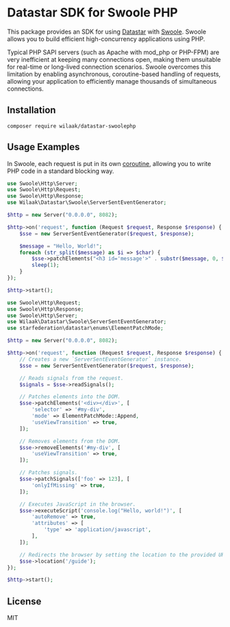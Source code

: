 # Datastar SDK for Swoole PHP

This package provides an SDK for using [Datastar](https://data-star.dev) with [Swoole](https://wiki.swoole.com/en/). Swoole allows you to build efficient high-concurrency applications using PHP.

Typical PHP SAPI servers (such as Apache with mod_php or PHP-FPM) are very inefficient at keeping many connections open, making them unsuitable for real-time or long-lived connection scenarios. Swoole overcomes this limitation by enabling asynchronous, coroutine-based handling of requests, allowing your application to efficiently manage thousands of simultaneous connections.

## Installation

    composer require wilaak/datastar-swoolephp

## Usage Examples

In Swoole, each request is put in its own [coroutine](https://wiki.swoole.com/en/#/coroutine), allowing you to write PHP code in a standard blocking way.

```PHP
use Swoole\Http\Server;
use Swoole\Http\Request;
use Swoole\Http\Response;
use Wilaak\Datastar\Swoole\ServerSentEventGenerator;

$http = new Server("0.0.0.0", 8082);

$http->on('request', function (Request $request, Response $response) {
    $sse = new ServerSentEventGenerator($request, $response);

    $message = "Hello, World!";
    foreach (str_split($message) as $i => $char) {
        $sse->patchElements("<h3 id='message'>" . substr($message, 0, $i + 1) . "</h3>");
        sleep(1);
    }
});

$http->start();
```

```php
use Swoole\Http\Request;
use Swoole\Http\Response;
use Swoole\Http\Server;
use Wilaak\Datastar\Swoole\ServerSentEventGenerator;
use starfederation\datastar\enums\ElementPatchMode;

$http = new Server("0.0.0.0", 8082);

$http->on('request', function (Request $request, Response $response) {
    // Creates a new `ServerSentEventGenerator` instance.
    $sse = new ServerSentEventGenerator($request, $response);

    // Reads signals from the request.
    $signals = $sse->readSignals();

    // Patches elements into the DOM.
    $sse->patchElements('<div></div>', [
        'selector' => '#my-div',
        'mode' => ElementPatchMode::Append,
        'useViewTransition' => true,
    ]);

    // Removes elements from the DOM.
    $sse->removeElements('#my-div', [
        'useViewTransition' => true,
    ]);

    // Patches signals.
    $sse->patchSignals(['foo' => 123], [
        'onlyIfMissing' => true,
    ]);

    // Executes JavaScript in the browser.
    $sse->executeScript('console.log("Hello, world!")', [
        'autoRemove' => true,
        'attributes' => [
            'type' => 'application/javascript',
        ],
    ]);

    // Redirects the browser by setting the location to the provided URI.
    $sse->location('/guide');
});

$http->start();
```

## License

MIT
